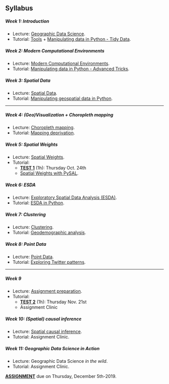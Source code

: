 
## Syllabus

##### Week 1: Introduction

* Lecture: [Geographic Data Science](notes/Class_01.html).
* Tutorial: [Tools](labs/lab_00.html) + [Manipulating data in Python - Tidy Data](labs/Lab_01.html).

##### Week 2: Modern Computational Environments

* Lecture: [Modern Computational Environments](notes/Class_02.html).
* Tutorial: [Manipulating data in Python - Advanced Tricks](labs/Lab_02.html).

##### Week 3: Spatial Data

* Lecture: [Spatial Data](notes/Class_03.html).
* Tutorial: [Manipulating geospatial data in Python](labs/Lab_03.html).

-----

##### Week 4: (Geo)Visualization + Choropleth mapping

* Lecture: [Choropleth mapping](notes/Class_04.html).
* Tutorial: [Mapping deprivation](labs/Lab_04.html).

##### Week 5: Spatial Weights

* Lecture: [Spatial Weights](notes/Class_05.html).
* Tutorial: 
    - [**TEST 1**](assignments.html#task_01) (1h): Thursday Oct. 24th
    - [Spatial Weights with PySAL](labs/Lab_05.html).

##### Week 6: ESDA

* Lecture: [Exploratory Spatial Data Analysis (ESDA)](notes/Class_06.html).
* Tutorial: [ESDA in Python](labs/Lab_06.html).

##### Week 7: Clustering

* Lecture: [Clustering](notes/Class_08.html).
* Tutorial: [Geodemographic analysis](labs/Lab_08.html).

##### Week 8: Point Data

* Lecture: [Point Data](notes/Class_09.html).
* Tutorial: [Exploring Twitter patterns](labs/Lab_09.html).

-----

##### Week 9

* Lecture: [Assignment preparation](notes/Class_10.html).
* Tutorial: 
    - [**TEST 2**](assignments.html#task_02) (1h): Thursday Nov. 21st
    - Assignment Clinic

##### Week 10: (Spatial) causal inference

* Lecture: [Spatial causal inference](notes/Class_11.html).
* Tutorial: Assignment Clinic.

##### Week 11: Geographic Data Science in Action

* Lecture: Geographic Data Science *in the wild*.
* Tutorial: Assignment Clinic.

[**ASSIGNMENT**](assignments.html#task_03) due on Thursday, December
5th-2019.


